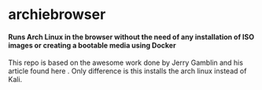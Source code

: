 # archiebrowser

#### Runs Arch Linux in the browser without the need of any installation of ISO images or creating a bootable media using Docker
This repo is based on the awesome work done by Jerry Gamblin and his article found here . Only difference is this installs the arch linux instead of Kali.
